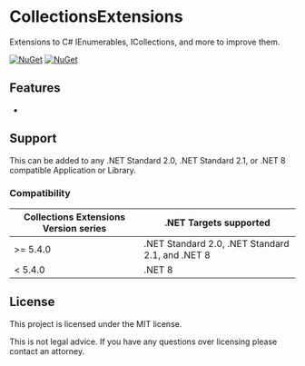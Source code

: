 # CollectionsExtensions

Extensions to C# IEnumerables, ICollections, and more to improve them.

[![NuGet](https://img.shields.io/nuget/v/AlastairLundy.Extensions.Collections.svg)](https://www.nuget.org/packages/AlastairLundy.Extensions.Collections/) 
[![NuGet](https://img.shields.io/nuget/dt/AlastairLundy.Extensions.Collections.svg)](https://www.nuget.org/packages/AlastairLundy.Extensions.Collections/)

## Features
*
## Support 
This can be added to any .NET Standard 2.0, .NET Standard 2.1, or .NET 8 compatible Application or Library.

### Compatibility 

| Collections Extensions Version series | .NET Targets supported                           | 
|---------------------------------------|--------------------------------------------------|
| >= 5.4.0                              | .NET Standard 2.0, .NET Standard 2.1, and .NET 8 |
| < 5.4.0                               | .NET 8                                           |

## License
This project is licensed under the MIT license.

This is not legal advice. If you have any questions over licensing please contact an attorney.
